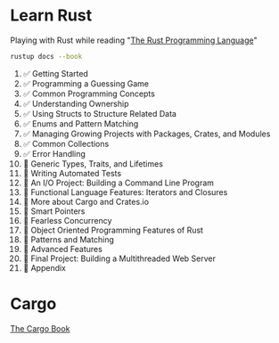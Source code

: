 # Learn Rust

Playing with Rust while reading "[The Rust Programming Language](https://doc.rust-lang.org/stable/book/)"

```bash
rustup docs --book
```

1. ✅ Getting Started
2. ✅ Programming a Guessing Game
3. ✅ Common Programming Concepts
4. ✅ Understanding Ownership
5. ✅ Using Structs to Structure Related Data
6. ✅ Enums and Pattern Matching
7. ✅ Managing Growing Projects with Packages, Crates, and Modules
8. ✅ Common Collections
9. ✅ Error Handling
10. 🔲 Generic Types, Traits, and Lifetimes
11. 🔲 Writing Automated Tests
12. 🔲 An I/O Project: Building a Command Line Program
13. 🔲 Functional Language Features: Iterators and Closures
14. 🔲 More about Cargo and Crates.io
15. 🔲 Smart Pointers
16. 🔲 Fearless Concurrency
17. 🔲 Object Oriented Programming Features of Rust
18. 🔲 Patterns and Matching
19. 🔲 Advanced Features
20. 🔲 Final Project: Building a Multithreaded Web Server
21. 🔲 Appendix

# Cargo

[The Cargo Book](https://doc.rust-lang.org/cargo/index.html)
